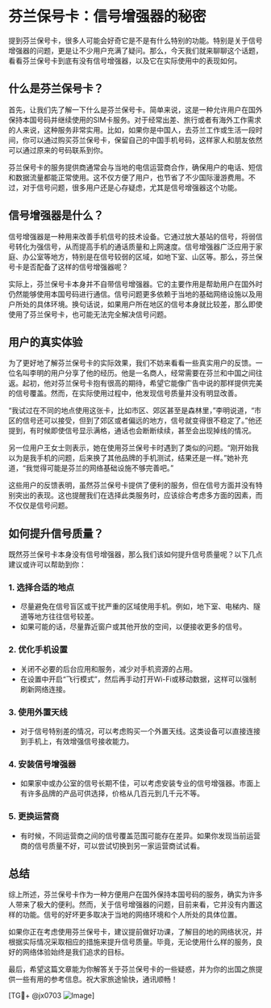 # 芬兰保号卡：信号增强器的秘密

提到芬兰保号卡，很多人可能会好奇它是不是有什么特别的功能。特别是关于信号增强器的问题，更是让不少用户充满了疑问。那么，今天我们就来聊聊这个话题，看看芬兰保号卡到底有没有信号增强器，以及它在实际使用中的表现如何。

## 什么是芬兰保号卡？

首先，让我们先了解一下什么是芬兰保号卡。简单来说，这是一种允许用户在国外保持本国号码并继续使用的SIM卡服务。对于经常出差、旅行或者有海外工作需求的人来说，这种服务非常实用。比如，如果你是中国人，去芬兰工作或生活一段时间，你可以通过购买芬兰保号卡，保留自己的中国手机号码，这样家人和朋友依然可以通过原来的号码联系到你。

芬兰保号卡的服务提供商通常会与当地的电信运营商合作，确保用户的电话、短信和数据流量都能正常使用。这不仅方便了用户，也节省了不少国际漫游费用。不过，对于信号问题，很多用户还是心存疑虑，尤其是信号增强器这个功能。

## 信号增强器是什么？

信号增强器是一种用来改善手机信号的技术设备。它通过放大基站的信号，将弱信号转化为强信号，从而提高手机的通话质量和上网速度。信号增强器广泛应用于家庭、办公室等地方，特别是在信号较弱的区域，如地下室、山区等。那么，芬兰保号卡是否配备了这样的信号增强器呢？

实际上，芬兰保号卡本身并不自带信号增强器。它的主要作用是帮助用户在国外时仍然能够使用本国号码进行通信。信号问题更多依赖于当地的基础网络设施以及用户所处的具体环境。换句话说，如果用户所在地区的信号本身就比较差，那么即使使用了芬兰保号卡，也可能无法完全解决信号问题。

## 用户的真实体验

为了更好地了解芬兰保号卡的实际效果，我们不妨来看看一些真实用户的反馈。一位名叫李明的用户分享了他的经历。他是一名商人，经常需要在芬兰和中国之间往返。起初，他对芬兰保号卡抱有很高的期待，希望它能像广告中说的那样提供完美的信号覆盖。然而，在实际使用过程中，他发现信号质量并没有明显改善。

“我试过在不同的地点使用这张卡，比如市区、郊区甚至是森林里，”李明说道，“市区的信号还可以接受，但到了郊区或者偏远的地方，信号就变得很不稳定了。”他还提到，有时候即使信号显示满格，通话也会断断续续，甚至会出现掉线的情况。

另一位用户王女士则表示，她在使用芬兰保号卡时遇到了类似的问题。“刚开始我以为是我手机的问题，后来换了其他品牌的手机测试，结果还是一样。”她补充道，“我觉得可能是芬兰的网络基础设施不够完善吧。”

这些用户的反馈表明，虽然芬兰保号卡提供了便利的服务，但在信号方面并没有特别突出的表现。这也提醒我们在选择此类服务时，应该综合考虑多方面的因素，而不仅仅是信号问题。

## 如何提升信号质量？

既然芬兰保号卡本身没有信号增强器，那么我们该如何提升信号质量呢？以下几点建议或许可以帮助到你：

### 1. **选择合适的地点**
   - 尽量避免在信号盲区或干扰严重的区域使用手机。例如，地下室、电梯内、隧道等地方往往信号较差。
   - 如果可能的话，尽量靠近窗户或其他开放的空间，以便接收更多的信号。

### 2. **优化手机设置**
   - 关闭不必要的后台应用和服务，减少对手机资源的占用。
   - 在设置中开启“飞行模式”，然后再手动打开Wi-Fi或移动数据，这样可以强制刷新网络连接。

### 3. **使用外置天线**
   - 对于信号特别差的情况，可以考虑购买一个外置天线。这类设备可以直接连接到手机上，有效增强信号接收能力。

### 4. **安装信号增强器**
   - 如果家中或办公室的信号长期不佳，可以考虑安装专业的信号增强器。市面上有许多品牌的产品可供选择，价格从几百元到几千元不等。

### 5. **更换运营商**
   - 有时候，不同运营商之间的信号覆盖范围可能存在差异。如果你发现当前运营商的信号质量不好，可以尝试切换到另一家运营商试试看。

## 总结

综上所述，芬兰保号卡作为一种方便用户在国外保持本国号码的服务，确实为许多人带来了极大的便利。然而，关于信号增强器的问题，目前来看，它并没有内置这样的功能。信号的好坏更多取决于当地的网络环境和个人所处的具体位置。

如果你正在考虑使用芬兰保号卡，建议提前做好功课，了解目的地的网络状况，并根据实际情况采取相应的措施来提升信号质量。毕竟，无论使用什么样的服务，良好的网络体验始终是我们追求的目标。

最后，希望这篇文章能为你解答关于芬兰保号卡的一些疑惑，并为你的出国之旅提供一些有用的参考信息。祝大家旅途愉快，通讯顺畅！

[TG💪+ @jx0703 ![Image](https://github.com/user-attachments/assets/dbca1d08-cadb-493c-b0ec-ad6f7a83f270)]